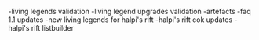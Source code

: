 -living legends validation
-living legend upgrades validation
-artefacts
-faq 1.1 updates
-new living legends for halpi's rift
-halpi's rift cok updates
-halpi's rift listbuilder
